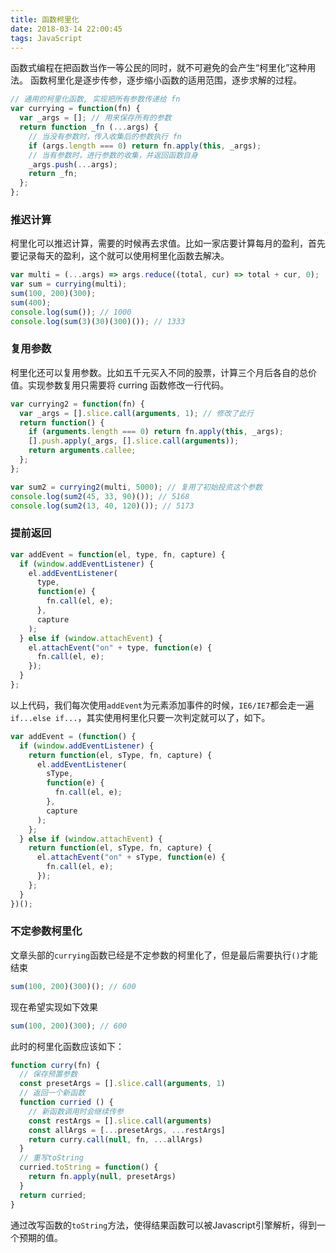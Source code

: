 ```yaml
---
title: 函数柯里化
date: 2018-03-14 22:00:45
tags: JavaScript
---
```


函数式编程在把函数当作一等公民的同时，就不可避免的会产生“柯里化”这种用法。
函数柯里化是逐步传参，逐步缩小函数的适用范围，逐步求解的过程。

```js
// 通用的柯里化函数, 实现把所有参数传递给 fn
var currying = function(fn) {
  var _args = []; // 用来保存所有的参数
  return function _fn (...args) {
    // 当没有参数时，传入收集后的参数执行 fn
    if (args.length === 0) return fn.apply(this, _args);
    // 当有参数时，进行参数的收集，并返回函数自身
    _args.push(...args);
    return _fn;
  };
};
```

<!-- more -->

### 推迟计算

柯里化可以推迟计算，需要的时候再去求值。比如一家店要计算每月的盈利，首先要记录每天的盈利，这个就可以使用柯里化函数去解决。

```js
var multi = (...args) => args.reduce((total, cur) => total + cur, 0);
var sum = currying(multi);
sum(100, 200)(300);
sum(400);
console.log(sum()); // 1000
console.log(sum(3)(30)(300)()); // 1333
```

### 复用参数

柯里化还可以复用参数。比如五千元买入不同的股票，计算三个月后各自的总价值。实现参数复用只需要将  curring 函数修改一行代码。

```js
var currying2 = function(fn) {
  var _args = [].slice.call(arguments, 1); // 修改了此行
  return function() {
    if (arguments.length === 0) return fn.apply(this, _args);
    [].push.apply(_args, [].slice.call(arguments));
    return arguments.callee;
  };
};
```

```js
var sum2 = currying2(multi, 5000); // 复用了初始投资这个参数
console.log(sum2(45, 33, 90)()); // 5168
console.log(sum2(13, 40, 120)()); // 5173
```

### 提前返回

```js
var addEvent = function(el, type, fn, capture) {
  if (window.addEventListener) {
    el.addEventListener(
      type,
      function(e) {
        fn.call(el, e);
      },
      capture
    );
  } else if (window.attachEvent) {
    el.attachEvent("on" + type, function(e) {
      fn.call(el, e);
    });
  }
};
```

以上代码，我们每次使用`addEvent`为元素添加事件的时候，`IE6/IE7`都会走一遍`if...else if...`，其实使用柯里化只要一次判定就可以了，如下。

```js
var addEvent = (function() {
  if (window.addEventListener) {
    return function(el, sType, fn, capture) {
      el.addEventListener(
        sType,
        function(e) {
          fn.call(el, e);
        },
        capture
      );
    };
  } else if (window.attachEvent) {
    return function(el, sType, fn, capture) {
      el.attachEvent("on" + sType, function(e) {
        fn.call(el, e);
      });
    };
  }
})();
```

### 不定参数柯里化
文章头部的`currying`函数已经是不定参数的柯里化了，但是最后需要执行`()`才能结束
```js
sum(100, 200)(300)(); // 600
```
现在希望实现如下效果
```js
sum(100, 200)(300); // 600
```
此时的柯里化函数应该如下：
```js
function curry(fn) {
  // 保存预置参数
  const presetArgs = [].slice.call(arguments, 1)
  // 返回一个新函数
  function curried () {
    // 新函数调用时会继续传参
    const restArgs = [].slice.call(arguments)
    const allArgs = [...presetArgs, ...restArgs]
    return curry.call(null, fn, ...allArgs)
  }
  // 重写toString
  curried.toString = function() {
    return fn.apply(null, presetArgs)
  }
  return curried;
}
```
通过改写函数的`toString`方法，使得结果函数可以被Javascript引擎解析，得到一个预期的值。